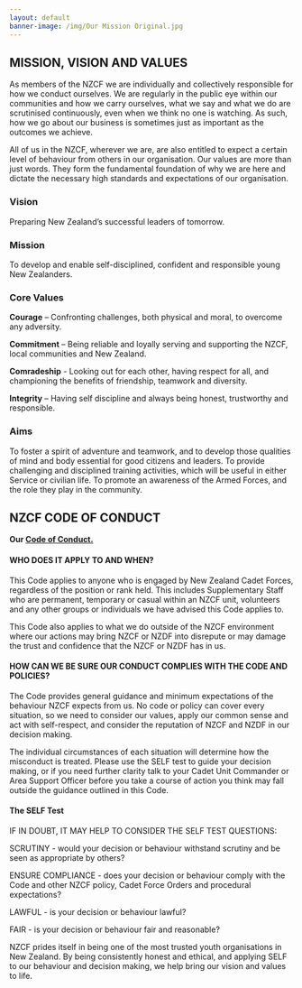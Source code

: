 ```yaml
---
layout: default
banner-image: /img/Our Mission Original.jpg
---
```


## MISSION, VISION AND VALUES

As members of the NZCF we are individually and collectively responsible for how we conduct ourselves. We are regularly in the public eye within our communities and how we carry ourselves, what we say and what we do are scrutinised continuously, even when we think no one is watching. As such, how we go about our business is sometimes just as important as the outcomes we achieve.

All of us in the NZCF, wherever we are, are also entitled to expect a certain level of behaviour from others in our organisation. Our values are more than just words. They form the fundamental foundation of why we are here and dictate the necessary high standards and expectations of our organisation.

### Vision

Preparing New Zealand’s successful leaders of tomorrow.

### Mission

To develop and enable self-disciplined, confident and responsible young New Zealanders.

### Core Values

**Courage** – Confronting challenges, both physical and moral, to overcome any adversity.

**Commitment** – Being reliable and loyally serving and supporting the NZCF, local communities and New Zealand.

**Comradeship** - Looking out for each other, having respect for all, and championing the benefits of friendship, teamwork and diversity.

**Integrity** – Having self discipline and always being honest, trustworthy and responsible.

### Aims

To foster a spirit of adventure and teamwork, and to develop those qualities of mind and body essential for good citizens and leaders.
To provide challenging and disciplined training activities, which will be useful in either Service or civilian life.
To promote an awareness of the Armed Forces, and the role they play in the community.

## NZCF CODE OF CONDUCT

**Our <a href="https://www.cadetnet.org.nz/wp-content/uploads/documents/NZCF_Code_of_Conduct.pdf">Code of Conduct.</a>**

#### WHO DOES IT APPLY TO AND WHEN?

This Code applies to anyone who is engaged by New Zealand Cadet Forces, regardless of the position or rank held. This includes Supplementary Staff who are permanent, temporary or casual within an NZCF unit, volunteers and any other groups or individuals we have advised this Code applies to.

This Code also applies to what we do outside of the NZCF environment where our actions may bring NZCF or NZDF into disrepute or may damage the trust and confidence that the NZCF or NZDF has in us.

#### HOW CAN WE BE SURE OUR CONDUCT COMPLIES WITH THE CODE AND POLICIES?

The Code provides general guidance and minimum expectations of the behaviour NZCF expects from us. No code or policy can cover every situation, so we need to consider our values, apply our common sense and act with self-respect, and consider the reputation of NZCF and NZDF in our decision making.

The individual circumstances of each situation will determine how the misconduct is treated. Please use the SELF test to guide your decision making, or if you need further clarity talk to your Cadet Unit Commander or Area Support Officer before you take a course of action you think may fall outside the guidance outlined in this Code.

#### The SELF Test

IF IN DOUBT, IT MAY HELP TO CONSIDER THE SELF TEST QUESTIONS:

SCRUTINY - would your decision or behaviour withstand scrutiny and be seen as appropriate by others?

ENSURE COMPLIANCE - does your decision or behaviour comply with the Code and other NZCF policy, Cadet Force Orders and procedural expectations?

LAWFUL - is your decision or behaviour lawful?

FAIR - is your decision or behaviour fair and reasonable?

NZCF prides itself in being one of the most trusted youth organisations in New Zealand. By being consistently honest and ethical, and applying SELF to our behaviour and decision making, we help bring our vision and values to life.

